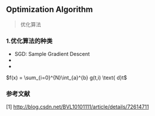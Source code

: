 ## Optimization Algorithm
> 优化算法

### 1.优化算法的种类
* SGD: Sample Gradient Descent
*
*
$f(x) = \sum_{i=0}^{N}\int_{a}^{b} g(t,i) \text{ d}t$


### 参考文献
[1] http://blog.csdn.net/BVL10101111/article/details/72614711